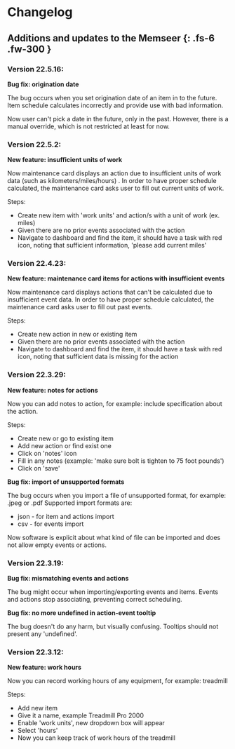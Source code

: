 # Changelog
Additions and updates to the Memseer
{: .fs-6 .fw-300 }
---

### Version 22.5.16:
**Bug fix: origination date**

The bug occurs when you set origination date of an item in to the future.
Item schedule calculates incorrectly and provide use with bad information.

Now user can't pick a date in the future, only in the past. However, there is a manual override, which is not restricted at least for now.

### Version 22.5.2:
**New feature: insufficient units of work**

Now maintenance card displays an action due to insufficient units of work data (such as kilometers/miles/hours) .
In order to have proper schedule calculated, the maintenance card asks user to fill out current units of work.

Steps:
- Create new item with 'work units' and action/s with a unit of work (ex. miles)
- Given there are no prior events associated with the action
- Navigate to dashboard and find the item, it should have a task with red icon, noting that sufficient information, 'please add current miles'

### Version 22.4.23:
**New feature: maintenance card items for actions with insufficient events**

Now maintenance card displays actions that can't be calculated due to insufficient event data.
In order to have proper schedule calculated, the maintenance card asks user to fill out past events.

Steps:
- Create new action in new or existing item
- Given there are no prior events associated with the action
- Navigate to dashboard and find the item, it should have a task with red icon, noting that sufficient data is missing for the action


### Version 22.3.29:
**New feature: notes for actions**

Now you can add notes to action, for example: include specification about the action.

Steps:
- Create new or go to existing item
- Add new action or find exist one
- Click on 'notes' icon
- Fill in any notes (example: 'make sure bolt is tighten to 75 foot pounds')
- Click on 'save'

**Bug fix: import of unsupported formats**

The bug occurs when you import a file of unsupported format, for example: .jpeg or .pdf
Supported import formats are:
- json - for item and actions import
- csv - for events import

Now software is explicit about what kind of file can be imported and does not allow empty events or actions.

### Version 22.3.19:
**Bug fix: mismatching events and actions**

The bug might occur when importing/exporting events and items.
Events and actions stop associating, preventing correct scheduling.

**Bug fix: no more undefined in action-event tooltip**

The bug doesn't do any harm, but visually confusing.
Tooltips should not present any 'undefined'.


### Version 22.3.12:
**New feature: work hours**

Now you can record working hours of any equipment, for example: treadmill

Steps:
- Add new item
- Give it a name, example Treadmill Pro 2000
- Enable 'work units', new dropdown box will appear
- Select 'hours'
- Now you can keep track of work hours of the treadmill
